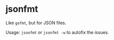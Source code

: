 # jsonfmt

Like `gofmt`, but for JSON files.

Usage: `jsonfmt` or `jsonfmt -w` to autofix the issues.
